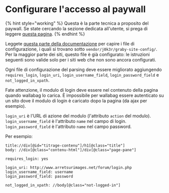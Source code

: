 # Configurare l'accesso al paywall

{% hint style="working" %}
Questa è la parte tecnica a proposito del paywall. Se state cercando la sezione dedicata all'utente, si prega di leggere [questa pagina](../user/articles/restricted.md).
{% endhint %}

Leggete [questa parte della documentazione](../user/errors_during_fetching.md)
per capire i file di configurazione, i quali si trovano sotto `vendor/j0k3r/graby-site-config/`. Per la maggior parte dei siti, questo file è già configurato: le istruzioni seguenti sono valide solo per i siti web che non sono ancora configurati.

Ogni file di configurazione del parsing deve essere migliorato
aggiungendo `requires_login`, `login_uri`, `login_username_field`,
`login_password_field` e `not_logged_in_xpath`.

Fate attenzione, il modulo di login deve essere nel contenuto della
pagina quando wallabag lo carica. È impossibile per wallabag essere
autenticato su un sito dove il modulo di login è caricato dopo la pagina
(da ajax per esempio).

`login_uri` è l'URL di azione del modulo (l'attributo `action` del
modulo). `login_username_field` è l'attributo `name` nel campo di login.
`login_password_field` è l'attributo `name` nel campo password.

Per esempio:

```
title://div[@id="titrage-contenu"]/h1[@class="title"]
body: //div[@class="contenu-html"]/div[@class="page-pane"]

requires_login: yes

login_uri: http://www.arretsurimages.net/forum/login.php
login_username_field: username
login_password_field: password

not_logged_in_xpath: //body[@class="not-logged-in"]
```
